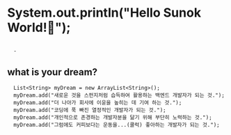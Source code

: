 # System.out.println("Hello Sunok World!🚀");
## 
      -
      
## 
## what is your dream?
      List<String> myDream = new ArrayList<String>();
      myDream.add("새로운 것을 스펀지처럼 습득하여 활용하는 백엔드 개발자가 되는 것.");
      myDream.add("더 나아가 회사에 이윤을 높히는 데 기여 하는 것.");
      myDream.add("코딩에 푹 빠진 열정적인 개발자가 되는 것.");
      myDream.add("개인적으로 존경하는 개발자분을 닮기 위해 부단히 노력하는 것.");
      myDream.add("그럼에도 커피보다는 운동을...(쿨럭) 좋아하는 개발자가 되는 것.");
      
     
      

<!--
**YUSUNOK/YUSUNOK** is a ✨ _special_ ✨ repository because its `README.md` (this file) appears on your GitHub profile.

Here are some ideas to get you started:

- 🔭 I’m currently working on ...
- 🌱 I’m currently learning ...
- 👯 I’m looking to collaborate on ...
- 🤔 I’m looking for help with ...
- 💬 Ask me about ...
- 📫 How to reach me: ...
- 😄 Pronouns: ...
- ⚡ Fun fact: ...
-->
